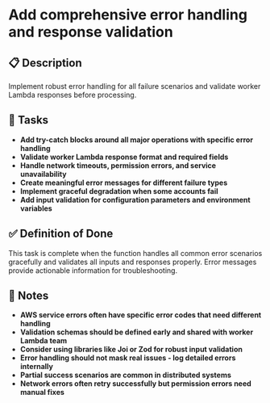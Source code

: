 # Add comprehensive error handling and response validation

## 📋 Description

Implement robust error handling for all failure scenarios and validate worker Lambda responses before processing.

## 📝 Tasks

- **Add try-catch blocks around all major operations with specific error handling**
- **Validate worker Lambda response format and required fields**
- **Handle network timeouts, permission errors, and service unavailability**
- **Create meaningful error messages for different failure types**
- **Implement graceful degradation when some accounts fail**
- **Add input validation for configuration parameters and environment variables**

## ✅ Definition of Done

This task is complete when the function handles all common error scenarios gracefully and validates all inputs and responses properly. Error messages provide actionable information for troubleshooting.

## 📝 Notes

- **AWS service errors often have specific error codes that need different handling**
- **Validation schemas should be defined early and shared with worker Lambda team**
- **Consider using libraries like Joi or Zod for robust input validation**
- **Error handling should not mask real issues - log detailed errors internally**
- **Partial success scenarios are common in distributed systems**
- **Network errors often retry successfully but permission errors need manual fixes**